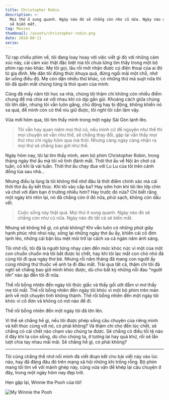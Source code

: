 ```yaml
---
title: Christopher Robin
description: >-
  Mọi thứ ở xung quanh. Ngày nào đó sẽ chẳng còn như cũ nữa. Ngày nào đó tất cả
  sẽ biến mất.
tag: Movies
thumbnail: /assets/christopher-robin.png
date: 2018-08-11
serie:
---
```


Từ rạp chiếu phim về, tôi đang loay hoay với việc viết gì đó với những cảm xúc này, cái cảm xúc thật đặc biệt mà tôi chưa từng tìm thấy trong một bộ phim rạp nào khác. Mẹ tôi gọi, lâu rồi mới nhận được cú điện thoại của ai đó từ gia đình. Mẹ dặn tôi đừng thức khuya quá, đừng ngồi mãi một chỗ, nhớ ăn uống điều độ. Mẹ còn dặn nhiều thứ khác, có những thứ mà suýt nữa thì tôi đã quên mất chúng từng là thói quen của mình.

Cũng đã mấy năm tôi học xa nhà, chúng tôi thậm chí không còn nhiều điểm chung để mà chia sẻ với nhau khi có dịp gần gũi. Khoảng cách giữa chúng tôi lớn dần, nhưng tôi vẫn luôn gắng, chủ động hay bị động, không khiến nó xa quá, để mình còn có thể níu giữ được, tôi nghĩ tôi cần làm vậy.

Vừa mới hôm qua, tôi tìm thấy mình trong một ngày Sài Gòn lạnh lẽo.

> Tôi vẫn hay quan niệm mọi thứ cũ, nếu mình cứ để nguyên như thế thì mọi chuyện sẽ vẫn như thế, sẽ chẳng thay đổi, gặp lại vẫn thấy mọi thứ như chỉ ngày hôm qua mà thôi. Nhưng càng ngày càng nhận ra mọi thứ sẽ chẳng bao giờ như thế.

Ngày hôm nay, tôi lại tìm thấy mình, xem bộ phim Christopher Robin, trong tháng ngày thơ ấu mà tôi vô tình đánh mất. Thời thơ ấu về Nội ăn chơi cả tuần, có khi là vài tuần. Thời thơ ấu chạy đua với Lu Lu của tôi trên cánh đồng lúa sau nhà…

Nhưng điều lạ lùng là tôi không thể nhớ đâu là thời điểm chính xác mà cái thời thơ ấu ấy kết thúc. Khi tôi vào cấp ba? Hay sớm hơn khi tôi lên lớp chín và chơi với đám bạn ở trường nhiều hơn? Hay trước đó nữa? Chỉ biết rằng một ngày khi nhìn lại, nó đã chẳng còn ở đó nữa, phủi sạch, không còn dấu vết.

> Cuộc sống này thật quá. Mọi thứ ở xung quanh. Ngày nào đó sẽ chẳng còn như cũ nữa. Ngày nào đó tất cả sẽ biến mất.

Nhưng sẽ không hề gì, có phải không? Khi vẫn luôn có những phút giây hạnh phúc nhỏ nhoi này, sống lại những ngày thơ ấu ấy, khiến cái cô đơn lạnh lẽo, những cái bận bịu mệt mỏi trở lại cách xa cả ngàn năm ánh sáng.

Tôi nhớ rồi, tôi đã là người từng nhạy cảm đến mức khóc nức vì một của một con chuồn chuồn mà tôi bắt được bị chết, hay khi tôi lạc mất con chó nhỏ đã cùng tôi đi qua ngày thơ bé. Nhưng rồi năm tháng đã mang con người ấy cùng những thứ thuộc về anh ta đi đâu mất. Trải qua tất cả, thậm chí tôi đã nghĩ sẽ chẳng bao giờ mình khóc được, dù cho bất kỳ những nỗi đau “người lớn” nào ập đến tôi đi nữa.

Thế rồi bỗng nhiên đến ngày tôi thức giấc và thấy gối ướt đẫm vì mơ thấy mẹ tôi mất. Thế rồi bỗng nhiên đến ngày tôi khóc vì một bộ phim trên màn ảnh về một chuyện tình không thành. Thế rồi bỗng nhiên đến một ngày tôi khóc vì cô đơn và không có nơi nào để đi.

Thế rồi bỗng nhiên đến một ngày tôi đã lớn lên.

Vì thế sẽ chẳng hề gì, nếu tôi được phép sống câu chuyện của riêng mình và kết thúc cùng với nó, có phải không? Và thậm chí cho đến lúc chết, sẽ chẳng có cái chết nào chạm vào chúng ta được. Sẽ chẳng có điều tồi tệ nào ở đây khi ta còn sống, dù cho chúng ta, ở tương lai hay quá khứ, rồi sẽ lần lượt chia tay nhau mãi mãi. Sẽ chẳng hề gì, có phải không?

---

Tôi cũng chẳng thể nhớ nổi mình đã viết đoạn kết cho bài viết này vào lúc nào, hay đã đăng đâu đó trên mạng xã hội những khi trống rỗng. Bộ phim mang tôi tìm về với mảnh ghép này, cũng vừa vặn để khép lại câu chuyện ở đây, trong một ngày hôm nay đẹp trời.

Hẹn gặp lại, Winnie the Pooh của tôi!

![My Winnie the Pooh](/assets/goodbye-pooh.png)
